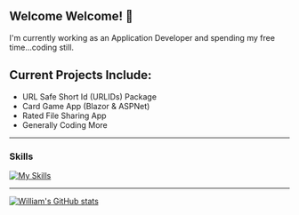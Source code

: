 ## Welcome Welcome! 👋

I'm currently working as an Application Developer and spending my free time...coding still.

## Current Projects Include:
- URL Safe Short Id (URLIDs) Package
- Card Game App (Blazor & ASPNet)
- Rated File Sharing App
- Generally Coding More

-----

### Skills
[![My Skills](https://skillicons.dev/icons?i=cs,dotnet,azure,mysql,mongodb)](https://skillicons.dev)

-----
[![William's GitHub stats](https://github-readme-stats.vercel.app/api?username=dansi21&theme=dark)](https://github.com/dansi21/github-readme-stats)

